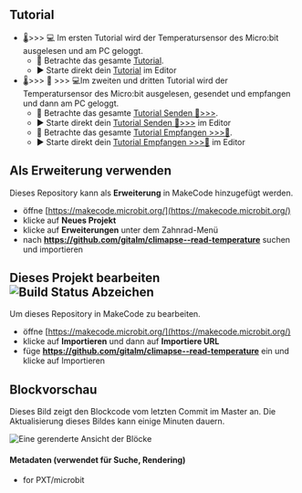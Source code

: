 ## Tutorial

* 🌡️>>> 💻️ Im ersten Tutorial wird der Temperatursensor des Micro:bit ausgelesen und am PC geloggt.
    * 👀 Betrachte das gesamte [Tutorial](tutorial).
    * ▶ Starte direkt dein [Tutorial](https://makecode.microbit.org/#tutorial:github:gitalm/climapse--read-temperature/tutorial) im Editor
* 🌡️>>> 📡 >>> 💻️Im zweiten und dritten Tutorial wird der Temperatursensor des Micro:bit ausgelesen, gesendet und empfangen und dann am PC geloggt.
    * 👀 Betrachte das gesamte [Tutorial Senden 📡>>>](tutorial2).
    * ▶ Starte direkt dein [Tutorial Senden 📡>>>](https://makecode.microbit.org/#tutorial:github:gitalm/climapse--read-temperature/tutorial2) im Editor
    * 👀 Betrachte das gesamte [Tutorial Empfangen >>>📡](tutorial3).
    * ▶ Starte direkt dein [Tutorial Empfangen >>>📡](https://makecode.microbit.org/#tutorial:github:gitalm/climapse--read-temperature/tutorial2) im Editor

## Als Erweiterung verwenden

Dieses Repository kann als **Erweiterung** in MakeCode hinzugefügt werden.

* öffne [https://makecode.microbit.org/](https://makecode.microbit.org/)
* klicke auf **Neues Projekt**
* klicke auf **Erweiterungen** unter dem Zahnrad-Menü
* nach **https://github.com/gitalm/climapse--read-temperature** suchen und importieren

## Dieses Projekt bearbeiten ![Build Status Abzeichen](https://github.com/gitalm/climapse--read-temperature/workflows/MakeCode/badge.svg)

Um dieses Repository in MakeCode zu bearbeiten.

* öffne [https://makecode.microbit.org/](https://makecode.microbit.org/)
* klicke auf **Importieren** und dann auf **Importiere URL**
* füge **https://github.com/gitalm/climapse--read-temperature** ein und klicke auf Importieren

## Blockvorschau

Dieses Bild zeigt den Blockcode vom letzten Commit im Master an.
Die Aktualisierung dieses Bildes kann einige Minuten dauern.

![Eine gerenderte Ansicht der Blöcke](https://github.com/gitalm/climapse--read-temperature/raw/master/.github/makecode/blocks.png)

#### Metadaten (verwendet für Suche, Rendering)

* for PXT/microbit
<script src="https://makecode.com/gh-pages-embed.js"></script><script>makeCodeRender("{{ site.makecode.home_url }}", "{{ site.github.owner_name }}/{{ site.github.repository_name }}");</script>
